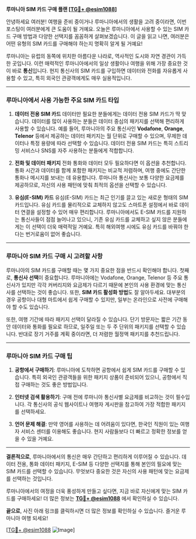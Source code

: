 **루마니아 SIM 카드 구매 플랜 [[TG💪+ @esim1088](https://t.me/s/esim1088)]**

안녕하세요 여러분! 여행을 준비 중이거나 루마니아에서의 생활을 고려 중이라면, 이번 포스팅이 여러분에게 큰 도움이 될 거예요. 오늘은 루마니아에서 사용할 수 있는 SIM 카드 구매 방법과 다양한 선택지를 꼼꼼하게 살펴보겠습니다. 이 글을 읽고 나면, 여러분은 어떤 유형의 SIM 카드를 구매해야 하는지 명확히 알게 될 거예요!

루마니아는 유럽의 동쪽에 위치한 아름다운 나라로, 역사적인 도시와 자연 경관이 가득한 곳입니다. 이런 매력적인 루마니아에서의 일상 생활이나 여행을 위해 가장 중요한 것이 바로 **통신**입니다. 현지 통신사의 SIM 카드를 구입하면 데이터와 전화를 자유롭게 사용할 수 있고, 특히 외국인 관광객에게도 매우 실용적입니다.

---

### 루마니아에서 사용 가능한 주요 SIM 카드 타입

1. **데이터 전용 SIM 카드**
   데이터만 필요한 분들에게는 데이터 전용 SIM 카드가 딱 맞습니다. 데이터를 많이 사용하는 분들은 데이터 중심의 패키지를 선택해 편리하게 사용할 수 있습니다. 예를 들어, 루마니아의 주요 통신사인 **Vodafone**, **Orange**, **Telenor** 등에서 제공하는 데이터 패키지는 월 단위로 구매할 수 있으며, 무제한 데이터나 특정 용량에 따라 선택할 수 있습니다. 데이터 전용 SIM 카드는 특히 스트리밍 서비스나 SNS를 자주 사용하는 분들에게 적합합니다.

2. **전화 및 데이터 패키지**
   전화 통화와 데이터 모두 필요하다면 이 옵션을 추천합니다. 통화 시간과 데이터를 함께 포함한 패키지는 비교적 저렴하며, 여행 중에도 간단한 통화나 메시지를 보내는 데 유용합니다. 루마니아 통신사는 보통 다양한 요금제를 제공하므로, 자신의 사용 패턴에 맞춰 최적의 옵션을 선택할 수 있습니다.

3. **유심(E-SIM) 카드**
   유심(E-SIM) 카드는 최근 인기를 끌고 있는 새로운 형태의 SIM 카드입니다. 유심 카드를 물리적으로 교체하지 않고도 스마트폰 설정에서 바로 데이터 연결을 설정할 수 있어 매우 편리합니다. 루마니아에서도 E-SIM 카드를 지원하는 통신사들이 점점 늘어나고 있으니, 기존 유심 카드를 교체하고 싶지 않은 분들에게는 이 선택이 더욱 매력적일 거예요. 특히 해외여행 시에도 유심 카드를 바꿔야 한다는 번거로움이 없어 좋습니다.

---

### 루마니아 SIM 카드 구매 시 고려할 사항

루마니아의 SIM 카드를 구매할 때는 몇 가지 중요한 점을 반드시 확인해야 합니다. 첫째로, **통신사 선택**이 중요합니다. 루마니아에는 Vodafone, Orange, Telenor 등 주요 통신사가 있지만 각각 커버리지와 요금제가 다르기 때문에 본인의 사용 환경에 맞는 통신사를 선택하는 것이 좋습니다. 또한, **SIM 카드 활성화 방법**도 잘 알아두세요. 대부분의 경우 공항이나 대형 마트에서 쉽게 구매할 수 있지만, 일부는 온라인으로 사전에 구매해야 할 수도 있습니다.

또한, 여행 기간에 따라 패키지 선택이 달라질 수 있습니다. 단기 방문자는 짧은 기간 동안 데이터와 통화를 필요로 하므로, 일주일 또는 두 주 단위의 패키지를 선택할 수 있습니다. 반대로 장기 거주를 계획 중이라면, 더 저렴한 월정액 패키지를 추천드립니다.

---

### 루마니아 SIM 카드 구매 팁

1. **공항에서 구매하기**: 루마니아에 도착하면 공항에서 쉽게 SIM 카드를 구매할 수 있습니다. 특히 외국인 관광객들을 위한 패키지 상품이 준비되어 있으니, 공항에서 직접 구매하는 것도 좋은 방법입니다.
   
2. **인터넷 검색 활용하기**: 구매 전에 루마니아 통신사별 요금제를 비교하는 것이 필수입니다. 각 통신사의 공식 웹사이트나 여행자 게시판을 참고하여 가장 적합한 패키지를 선택하세요.

3. **언어 문제 해결**: 만약 영어를 사용하는 데 어려움이 있다면, 한국인 직원이 있는 여행자 서비스 센터를 이용해도 좋습니다. 현지 사람들보다 더 빠르고 정확한 정보를 얻을 수 있을 거예요.

---

**결론적으로**, 루마니아에서의 통신은 매우 간단하고 편리하게 이루어질 수 있습니다. 데이터 전용, 통화 데이터 패키지, E-SIM 등 다양한 선택지를 통해 본인의 필요에 맞는 SIM 카드를 선택할 수 있습니다. 무엇보다 중요한 것은 자신의 사용 패턴에 맞는 요금제를 선택하는 것입니다.

루마니아에서의 여정을 더욱 풍성하게 만들고 싶다면, 지금 바로 자신에게 맞는 SIM 카드를 구매하세요! 더 많은 정보는 **[TG💪+ @esim1088](https://t.me/s/esim1088)** 에서 확인하실 수 있습니다.

**끝으로**, 사진 아래 링크를 클릭하시면 더 많은 정보를 확인하실 수 있습니다. 즐거운 루마니아 여행 되세요! 

[[TG💪+ @esim1088](https://t.me/s/esim1088) ![Image](https://i.postimg.cc/Y0z9fWf4/image.png)]